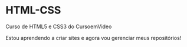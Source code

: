 # HTML-CSS
 Curso de HTML5 e CSS3 do CursoemVideo

 Estou aprendendo a criar sites e agora vou gerenciar meus repositórios!
